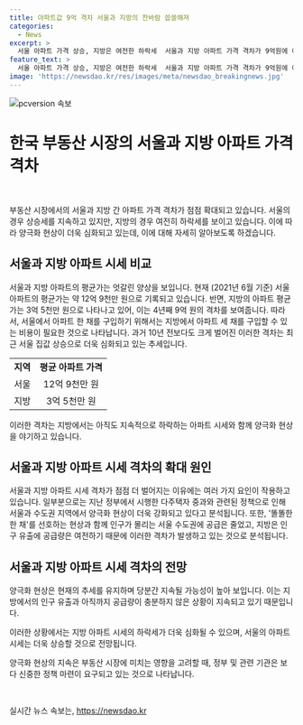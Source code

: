 ```yaml
---
title: 아파트값 9억 격차 서울과 지방의 찬바람 씁쓸해져
categories:
  - News
excerpt: >
  서울 아파트 가격 상승, 지방은 여전한 하락세  서울과 지방 아파트 가격 격차가 9억원에 이르며 계속 벌어지고 있다. 부산 아파트도 미분양이 증가하며 거래량이 감소했다. 이에 따라 서울 아파트 평균가는 12억 9천만 원에 달하며, 4년째 9억 원의 격차를 보이고 있다. 이로써 서울 집값 상승으로 인해 지방과의 격차가 커지고 있는 상황이다. 이러한 양극화 현상은 당분간 지속될 가능성이 높다는 것으로 보인다.
feature_text: >
  서울 아파트 가격 상승, 지방은 여전한 하락세  서울과 지방 아파트 가격 격차가 9억원에 이르며 계속 벌어지고 있다. 부산 아파트도 미분양이 증가하며 거래량이 감소했다. 이에 따라 서울 아파트 평균가는 12억 9천만 원에 달하며, 4년째 9억 원의 격차를 보이고 있다. 이로써 서울 집값 상승으로 인해 지방과의 격차가 커지고 있는 상황이다. 이러한 양극화 현상은 당분간 지속될 가능성이 높다는 것으로 보인다.
image: 'https://newsdao.kr/res/images/meta/newsdao_breakingnews.jpg'
---
```


<p><img src="https://newsdao.kr/res/images/meta/newsdao_breakingnews.jpg" alt="pcversion 속보" /></p>

<h1>한국 부동산 시장의 서울과 지방 아파트 가격 격차</h1>

<p data-ke-size="size16">&nbsp;</p>

<p>부동산 시장에서의 서울과 지방 간 아파트 가격 격차가 점점 확대되고 있습니다. 서울의 경우 상승세를 지속하고 있지만, 지방의 경우 여전히 하락세를 보이고 있습니다. 이에 따라 양극화 현상이 더욱 심화되고 있는데, 이에 대해 자세히 알아보도록 하겠습니다. </p>

<h2 data-ke-size="size26">서울과 지방 아파트 시세 비교</h2>

<p>서울과 지방 아파트의 평균가는 엇갈린 양상을 보입니다. 현재 (2021년 6월 기준) 서울 아파트의 평균가는 약 12억 9천만 원으로 기록되고 있습니다. 반면, 지방의 아파트 평균가는 3억 5천만 원으로 나타나고 있어, 이는 4년째 9억 원의 격차를 보여줍니다. 따라서, 서울에서 아파트 한 채를 구입하기 위해서는 지방에서 아파트 세 채를 구입할 수 있는 비용이 필요한 것으로 나타납니다. 과거 10년 전보다도 크게 벌어진 이러한 격차는 최근 서울 집값 상승으로 더욱 심화되고 있는 추세입니다.</p>

<table>
    <tr>
        <td style="text-align: center; height: 17px;"><b>지역</b></td>
        <td style="text-align: center; height: 17px;"><b>평균 아파트 가격</b></td>
    </tr>
    <tr>
        <td style="text-align: center; height: 17px;">서울</td>
        <td style="text-align: center; height: 17px;">12억 9천만 원</td>
    </tr>
    <tr>
        <td style="text-align: center; height: 17px;">지방</td>
        <td style="text-align: center; height: 17px;">3억 5천만 원</td>
    </tr>
</table>

<p>이러한 격차는 지방에서는 아직도 지속적으로 하락하는 아파트 시세와 함께 양극화 현상을 야기하고 있습니다.</p>

<h2 data-ke-size="size26">서울과 지방 아파트 시세 격차의 확대 원인</h2>

<p>서울과 지방 아파트 시세 격차가 점점 더 벌어지는 이유에는 여러 가지 요인이 작용하고 있습니다. 일부분으로는 지난 정부에서 시행한 다주택자 중과와 관련된 정책으로 인해 서울과 수도권 지역에서 양극화 현상이 더욱 강화되고 있다고 분석됩니다. 또한, '똘똘한 한 채'를 선호하는 현상과 함께 인구가 몰리는 서울 수도권에 공급은 줄었고, 지방은 인구 유출에 공급량은 여전하기 때문에 이러한 격차가 발생하고 있는 것으로 분석됩니다.</p>

<h2 data-ke-size="size26">서울과 지방 아파트 시세 격차의 전망</h2>

<p>양극화 현상은 현재의 추세를 유지하며 당분간 지속될 가능성이 높아 보입니다. 이는 지방에서의 인구 유출과 아직까지 공급량이 충분하지 않은 상황이 지속되고 있기 때문입니다.</p>

<p>이러한 상황에서는 지방 아파트 시세의 하락세가 더욱 심화될 수 있으며, 서울의 아파트 시세는 더욱 상승할 것으로 전망됩니다.</p>

<p>양극화 현상의 지속은 부동산 시장에 미치는 영향을 고려할 때, 정부 및 관련 기관은 보다 신중한 정책 마련이 요구되고 있는 것으로 나타납니다.</p>

<p data-ke-size="size16">&nbsp;</p>
실시간 뉴스 속보는, <a href="https://newsdao.kr" rel="dofollow">https://newsdao.kr</a>


